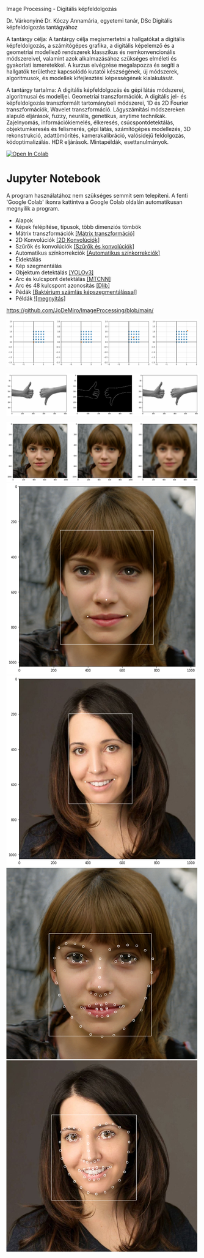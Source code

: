 Image Processing - Digitális képfeldolgozás

Dr. Várkonyiné Dr. Kóczy Annamária, egyetemi tanár, DSc Digitális képfeldolgozás tantágyához


A tantárgy célja: A tantárgy célja megismertetni a hallgatókat a digitális képfeldolgozás, a
számítógépes grafika, a digitális képelemző és a geometriai modellező rendszerek klasszikus
és nemkonvencionális módszereivel, valamint azok alkalmazásához szükséges elméleti és
gyakorlati ismeretekkel. A kurzus elvégzése megalapozza és segíti a hallgatók területhez
kapcsolódó kutatói készségének, új módszerek, algoritmusok, és modellek kifejlesztési
képességének kialakulását.

A tantárgy tartalma:
A digitális képfeldolgozás és gépi látás módszerei, algoritmusai és modelljei. Geometriai
transzformációk. A digitális jel- és képfeldolgozás transzformált tartománybeli módszerei, 1D
és 2D Fourier transzformációk, Wavelet transzformáció. Lágyszámítási módszereken alapuló
eljárások, fuzzy, neurális, genetikus, anytime technikák. Zajelnyomás, információkiemelés,
élkeresés, csúcspontdetektálás, objektumkeresés és felismerés, gépi látás, számítógépes
modellezés, 3D rekonstrukció, adattömörítés, kamerakalibráció, valósidejű feldolgozás,
kódoptimalizálás. HDR eljárások. Mintapéldák, esettanulmányok.

[![Open In Colab](https://colab.research.google.com/assets/colab-badge.svg)](https://colab.research.google.com/github/JoDeMiro/ImageProcessing/blob/master)

# Jupyter Notebook
A program használatához nem szükséges semmit sem telepíteni.
A fenti 'Google Colab' ikonra kattintva a Google Colab oldalán automatikusan megnyilik a
program.


- Alapok
- Képek felépítése, típusok, több dimenziós tömbök
- Mátrix transzformációk [[Mátrix transzformáció]](https://colab.research.google.com/github/JoDeMiro/ImageProcessing/blob/master/10_Image_Matirx_transzformaciok_1.ipynb)
- 2D Konvolúciók [[2D Konvolúciók]](https://colab.research.google.com/github/JoDeMiro/ImageProcessing/blob/master/05_Image_Convolution_1.ipynb)
- Szűrők és konvolúciók [[Szűrők és konvolúciók]](https://colab.research.google.com/github/JoDeMiro/ImageProcessing/blob/master/02_Images_Filtering.ipynb)
- Automatikus színkorrekciók [[Automatikus színkorrekciók]](https://colab.research.google.com/github/JoDeMiro/ImageProcessing/blob/master/04_Image_Color_manipulation.ipynb)
- Éldektálás
- Kép szegmentálás
- Objektum detektálás [[YOLOv3]](https://colab.research.google.com/github/JoDeMiro/ImageProcessing/blob/master/15_Image_Object_Detection_YOLOv3.ipynb)
- Arc és kulcspont detektálás [[MTCNN]](https://colab.research.google.com/github/JoDeMiro/ImageProcessing/blob/master/16_Image_Face_Detection_1.ipynb)
- Arc és 48 kulcspont azonosítás [[Dlib]](https://colab.research.google.com/github/JoDeMiro/ImageProcessing/blob/master/17_Image_Face_Landmark_Detection_1.ipynb)
- Pédák [[Baktérium számlás képszegmentálással]](https://colab.research.google.com/github/JoDeMiro/ImageProcessing/blob/master/03_Images_Example_2_.ipynb)
- Példák [![megnyitás]](https://colab.research.google.com/github/JoDeMiro/ImageProcessing/blob/master)


https://github.com/JoDeMiro/ImageProcessing/blob/main/





<a href="https://colab.research.google.com/github/JoDeMiro/ImageProcessing/blob/master/10_Image_Matirx_transzformaciok_1.ipynb" target="_blank">
<img src="https://github.com/JoDeMiro/ImageProcessing/blob/main/images/2DMatixScale.gif?raw=true"></img>
</a>

<img src="https://github.com/JoDeMiro/ImageProcessing/blob/main/images/EdgeDetection1.png?raw=true"></img>

<a href="https://colab.research.google.com/github/JoDeMiro/ImageProcessing/blob/master/02_Images_Filtering.ipynb" target="_blank">
<img src="https://github.com/JoDeMiro/ImageProcessing/blob/main/images/blur_1.png?raw=true"></img>
</a>

<a href="https://colab.research.google.com/github/JoDeMiro/ImageProcessing/blob/master/16_Image_Face_Detection_1.ipynb" target="_blank">
<img src="https://github.com/JoDeMiro/ImageProcessing/blob/main/images/face_detection_1.png?raw=true" width="500" height="500"></img>
</a>
<a href="https://colab.research.google.com/github/JoDeMiro/ImageProcessing/blob/master/16_Image_Face_Detection_1.ipynb" target="_blank">
<img src="https://github.com/JoDeMiro/ImageProcessing/blob/main/images/face_detection_2.png?raw=true" width="500" height="500"></img>
</a>

<a href="https://colab.research.google.com/github/JoDeMiro/ImageProcessing/blob/master/17_Image_Face_Landmark_Detection_1.ipynb" target="_blank">
<img src="https://github.com/JoDeMiro/ImageProcessing/blob/main/images/face_landmark_1.png?raw=true" width="500" height="500"></img>
</a>
<a href="https://colab.research.google.com/github/JoDeMiro/ImageProcessing/blob/master/17_Image_Face_Landmark_Detection_1.ipynb" target="_blank">
<img src="https://github.com/JoDeMiro/ImageProcessing/blob/main/images/face_landmark_2.png?raw=true" width="500" height="500"></img>
</a>










